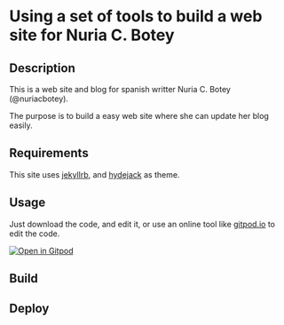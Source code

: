 # Using a set of tools to build a web site for Nuria C. Botey

## Description

This is a web site and blog for spanish writter Nuria C. Botey (@nuriacbotey).

The purpose is to build a easy web site where she can update her blog easily.

## Requirements

This site uses [jekyllrb](https://jekyllrb.com/), and [hydejack](https://hydejack.com/) as
 theme.


## Usage

Just download the code, and edit it, or use an online tool like [gitpod.io](https://gitpod.io/)
 to edit the code.

[![Open in Gitpod](https://gitpod.io/button/open-in-gitpod.svg)](https://gitpod.io/#https://github.com/moratilla/nuriacbotey)


## Build

## Deploy
